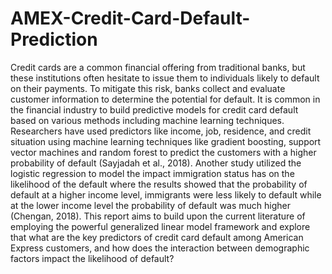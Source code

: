 # AMEX-Credit-Card-Default-Prediction
Credit cards are a common financial offering from traditional banks, but these institutions often hesitate to issue them to individuals likely to default on their payments. To mitigate this risk, banks collect and evaluate customer information to determine the potential for default.
It is common in the financial industry to build predictive models for credit card default based on various methods including machine learning techniques. Researchers have used predictors like income, job, residence, and credit situation using machine learning techniques like gradient boosting, support vector machines and random forest to predict the customers with a higher probability of default (Sayjadah et al., 2018). Another study utilized the logistic regression to model the impact immigration status has on the likelihood of the default where the results showed that the probability of default at a higher income level, immigrants were less likely to default while at the lower income level the probability of default was much higher (Chengan, 2018).
This report aims to build upon the current literature of employing the powerful generalized linear model framework and explore that what are the key predictors of credit card default among American Express customers, and how does the interaction between demographic factors impact the likelihood of default?
